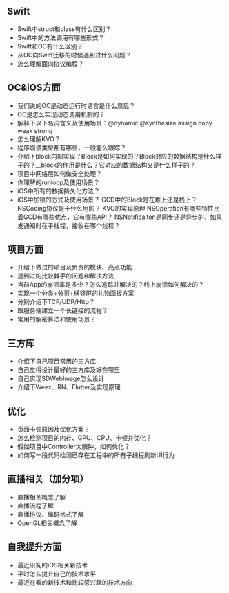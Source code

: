 ## Swift
* Swift中struct和class有什么区别？
* Swift中的方法调用有哪些形式？
* Swift和OC有什么区别？
* 从OC向Swift迁移的时候遇到过什么问题？
* 怎么理解面向协议编程？

## OC&iOS⽅⾯
* 我们说的OC是动态运⾏时语⾔是什么意思？
* OC是怎么实现动态调⽤机制的？
* 解释下以下名词含义及使⽤场景：@dynamic @synthesize assign copy weak strong
* 怎么理解KVO？
* 程序崩溃类型都有哪些，⼀般能么跟踪？
* 介绍下block内部实现？Block是如何实现的？Block对应的数据结构是什么样子的？__block的作用是什么？它对应的数据结构又是什么样子的？
* 项⽬中⽹络层如何做安全处理？
* 你理解的runloop及使⽤场景？
* iOS中所有的数据持久化⽅法？
* iOS中加锁的⽅式及使⽤场景？
GCD中的Block是在堆上还是栈上？
NSCoding协议是干什么用的？
KVO的实现原理
NSOperation有哪些特性比着GCD有哪些优点，它有哪些API？
NSNotificaiton是同步还是异步的，如果发通知时在子线程，接收在哪个线程？
## 项⽬⽅⾯
* 介绍下做过的项⽬及负责的模块、亮点功能
* 遇到过的⽐较棘⼿的问题和解决⽅法
* 当前App的崩溃率是多少？怎么追踪并解决的？线上崩溃如何解决的？
* 实现⼀个分类+分⻚+横竖屏的礼物⾯板⽅案
* 分别介绍下TCP/UDP/Http？
* 跟服务端建⽴⼀个⻓链接的流程？
* 常⽤的解密算法和使⽤场景？

## 三⽅库
* 介绍下⾃⼰项⽬常⽤的三⽅库
* ⾃⼰觉得设计最好的三⽅库及好在哪⾥
* ⾃⼰实现SDWebImage怎么设计
* 介绍下Weex、RN、Flutter及实现原理

## 优化
* ⻚⾯卡顿原因及优化⽅案？
* 怎么检测项⽬的内存、GPU、CPU、卡顿并优化？
* 假如项⽬中Controller太臃肿，如何优化？
* 如何写⼀段代码检测已存在⼯程中的所有⼦线程刷新UI⾏为

## 直播相关（加分项）
* 直播相关概念了解
* 直播流程了解
* 直播协议、编码格式了解
* OpenGL相关概念了解

## ⾃我提升⽅⾯
* 最近研究的iOS相关新技术
* 平时怎么提升⾃⼰的技术⽔平
* 最近在看的新技术和⽐较感兴趣的技术⽅向